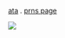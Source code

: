 [ata](https://derapchu.atabook.org/) . [prns page](https://en.pronouns.page/@kanadeyoisaki)

![](https://file.garden/aEaYc85-6wiXwt_E/%D0%91%D0%B5%D0%B7%20%D0%BD%D0%B0%D0%B7%D0%B2%D0%B0%D0%BD%D0%B8%D1%8F1109_20250609132005.png)

